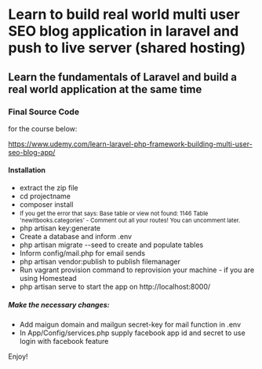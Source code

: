 <h1>Learn to build real world multi user SEO blog application in laravel and push to live server (shared hosting)</h1>
<h2>Learn the fundamentals of Laravel and build a real world application at the same time</h2>

<h3>Final Source Code</h3> for the course below:

https://www.udemy.com/learn-laravel-php-framework-building-multi-user-seo-blog-app/

<h4>Installation</h4>

<ul>
<li>extract the zip file</li>
<li>cd projectname</li>
<li>composer install</li>
<li><small>If you get the error that says: Base table or view not found: 1146 Table 'newitbooks.categories' - Comment out all your routes! You can uncomment later.</small></li>
<li>php artisan key:generate</li>
<li>Create a database and inform .env</li>
<li>php artisan migrate --seed to create and populate tables</li>
<li>Inform config/mail.php for email sends</li>
<li>php artisan vendor:publish to publish filemanager</li>
<li>Run vagrant provision command to reprovision your machine - if you are using Homestead</li>
<li>php artisan serve to start the app on http://localhost:8000/</li>
</ul>

<h5>Make the necessary changes:</h5>
<ul>
<li>Add maigun domain and mailgun secret-key for mail function in .env</li>
<li>In App/Config/services.php supply facebook app id and secret to use login with facebook feature</li>
</ul>
Enjoy!

